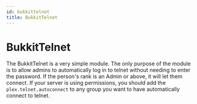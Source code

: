```yaml
---
id: bukkittelnet
title: BukkitTelnet
---
```


# BukkitTelnet
The BukkitTelnet is a very simple module. The only purpose of the module is to allow admins to automatically log in to telnet without needing to enter the password. If the person's rank is an Admin or above, it will let them connect. If your server is using permissions, you should add the `plex.telnet.autoconnect` to any group you want to have automatically connect to telnet.
